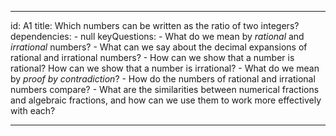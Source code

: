 ---
id: A1
title: Which numbers can be written as the ratio of two integers?
dependencies:
    - null
keyQuestions:
    - What do we mean by _rational_ and _irrational_ numbers?
    - What can we say about the decimal expansions of rational and irrational numbers?
    - How can we show that a number is rational?  How can we show that a number is irrational?
    - What do we mean by _proof by contradiction_?
    - How do the numbers of rational and irrational numbers compare?
    - What are the similarities between numerical fractions and algebraic fractions, and how can we use them to work more effectively with each?

 ---